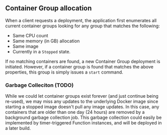 ## Container Group allocation

When a client requests a deployment, the application first enumerates all current container groups looking for any group that matches the following:

* Same CPU count
* Same memory (in GB) allocation
* Same image
* Currently in a `Stopped` state.

If no matching containers are found, a new Container Group deployment is initiated. However, if a container group is found that matches the above properties, this group is simply issues a `start` command. 

### Garbage Colleciton (TODO)

While we could let container groups exist forever (and just continue being re-used), we may miss any updates to the underlying Docker image since starting a stopped image doesn't pull any image updates. In this case, any containers that are older than one day (24 hours) are removed by a background garbage collection job. This garbage collection could easily be implemented by timer-triggered Function instances, and will be deployed in a later build.